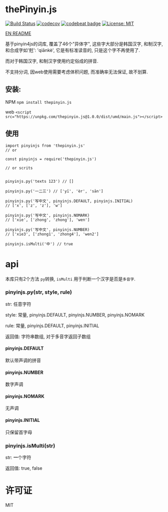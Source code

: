 # thePinyin.js
[![Build Status](https://travis-ci.com/jacobsun/thepinyin.js.svg?branch=master)](https://travis-ci.com/jacobsun/thepinyin.js)
[![codecov](https://codecov.io/gh/jacobsun/thepinyin.js/branch/master/graph/badge.svg)](https://codecov.io/gh/jacobsun/thepinyin.js)
[![codebeat badge](https://codebeat.co/badges/2ac8c218-6509-45b9-8078-2de3d5e75945)](https://codebeat.co/projects/github-com-jacobsun-thepinyin-js-master)
[![License: MIT](https://img.shields.io/badge/License-MIT-yellow.svg)](https://opensource.org/licenses/MIT)


[EN README](https://github.com/jacobsun/thepinyin.js/blob/master/README_EN.md)

基于pinyin4js的词库, 覆盖了46个"异体字", 这些字大部分是韩国汉字, 和制汉字, 和合成字如'兛': 'qiānkè', 它是有标准读音的, 只是这个字不再使用了.

而对于韩国汉字, 和制汉字使用约定俗成的拼音.

不支持分词, 因web使用需要考虑体积问题, 而准确率无法保证, 故不划算.


## 安装:

NPM
`npm install thepinyin.js`

web
`<script src="https://unpkg.com/thepinyin.js@1.0.0/dist/umd/main.js"></script>`

## 使用

```
import pinyinjs from 'thepinyin.js'
// or

const pinyinjs = require('thepinyin.js')

// or scrits


pinyinjs.py('texts 123') // []

pinyinjs.py('一二三') // ['yī', 'èr', 'sān']

pinyinjs.py('写中文', pinyinjs.DEFAULT, pinyinjs.INITIAL)
// ['x', ['z', 'z'], 'w']

pinyinjs.py('写中文', pinyinjs.NOMARK)
// ['xie', ['zhong', 'zhong'], 'wen']

pinyinjs.py('写中文', pinyinjs.NUMBER)
// ['xie3', ['zhong1', 'zhong4'], 'wen2']

pinyinjs.isMulti('中') // true
```

# api

本库只有2个方法 `py`转换, `isMulti` 用于判断一个汉字是否是`多音字`.

### pinyinjs.py(str, style, rule)

str: 任意字符

style: 常量, pinyinjs.DEFAULT, pinyinjs.NUMBER, pinyinjs.NOMARK

rule: 常量, pinyinjs.DEFAULT, pinyinjs.INITIAL

返回值: 字符串数组, 对于多音字返回子数组

#### pinyinjs.DEFAULT

默认带声调的拼音

#### pinyinjs.NUMBER

数字声调

#### pinyinjs.NOMARK

无声调

#### pinyinjs.INITIAL

只保留首字母

### pinyinjs.isMulti(str)

str: **一**个字符

返回值: true, false

# 许可证

MIT
